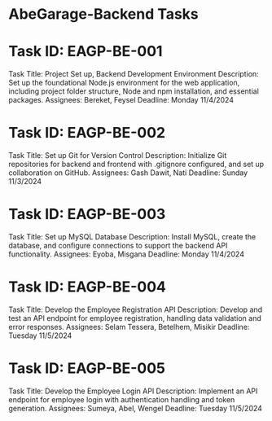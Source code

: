 # AbeGarage-Backend Tasks

# Task ID: EAGP-BE-001
Task Title: Project Set up, Backend Development Environment
Description:
Set up the foundational Node.js environment for the web application, including project folder structure, Node and npm installation, and essential packages.
Assignees: Bereket, Feysel
Deadline: Monday 11/4/2024

# Task ID: EAGP-BE-002
Task Title: Set up Git for Version Control
Description:
Initialize Git repositories for backend and frontend with .gitignore configured, and set up collaboration on GitHub.
Assignees: Gash Dawit, Nati
Deadline: Sunday 11/3/2024 

# Task ID: EAGP-BE-003
Task Title: Set up MySQL Database
Description:
Install MySQL, create the database, and configure connections to support the backend API functionality.
Assignees: Eyoba, Misgana
Deadline: Monday 11/4/2024

# Task ID: EAGP-BE-004
Task Title: Develop the Employee Registration API
Description:
Develop and test an API endpoint for employee registration, handling data validation and error responses.
Assignees: Selam Tessera, Betelhem, Misikir
Deadline: Tuesday 11/5/2024

# Task ID: EAGP-BE-005
Task Title: Develop the Employee Login API
Description:
Implement an API endpoint for employee login with authentication handling and token generation.
Assignees: Sumeya, Abel, Wengel
Deadline: Tuesday 11/5/2024